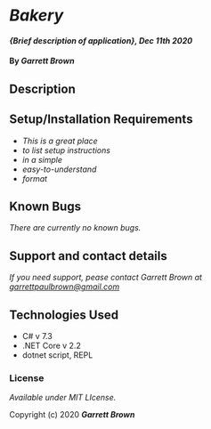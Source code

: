 # _Bakery_

#### _{Brief description of application}, Dec 11th 2020_

#### By _**Garrett Brown**_

## Description



## Setup/Installation Requirements

* _This is a great place_
* _to list setup instructions_
* _in a simple_
* _easy-to-understand_
* _format_



## Known Bugs

_There are currently no known bugs._

## Support and contact details

_If you need support, pease contact Garrett Brown at <garrettpaulbrown@gmail.com>_

## Technologies Used

* C# v 7.3
* .NET Core v 2.2
* dotnet script, REPL

### License

*Available under MIT LIcense.*

Copyright (c) 2020 **_Garrett Brown_**
